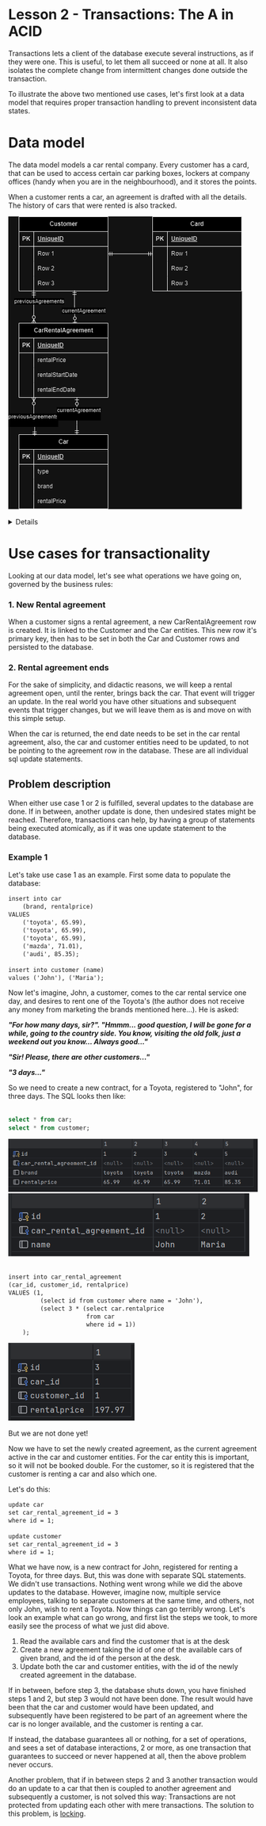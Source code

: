 # Lesson 2 - Transactions: The A in ACID

Transactions lets a client of the database execute several instructions, as if
they were one. This is useful, to let them all succeed or none at all. It also
isolates the complete change from intermittent changes done outside the
transaction.

To illustrate the above two mentioned use cases, let's first look at a data
model that requires proper transaction handling to prevent inconsistent data
states.

# Data model

The data model models a car rental company. Every customer has a card, that can
be used to access certain car parking boxes, lockers at company offices (handy
when you are in the neighbourhood), and it stores the points.

When a customer rents a car, an agreement is drafted with all the details. The
history of cars that were rented is also tracked.

![Data model](../images/software-engineer-tutorials.drawio.png)

<details>

```sql
create table car_rental_agreement (
  id integer PRIMARY KEY GENERATED BY DEFAULT AS IDENTITY
 ,car_id integer
 ,customer_id integer
 ,rentalPrice NUMERIC(9,2) -- Precision 9 means 7 left of decimal point and 2 right side.
);

create table car (
  id integer PRIMARY KEY GENERATED BY DEFAULT AS IDENTITY
 ,car_rental_agreement_id integer references car_rental_agreement
 ,brand TEXT
 ,rentalPrice NUMERIC(9,2) -- Precision 9 means 7 left of decimal point and 2 right side.
);

create table customer (
  id integer PRIMARY KEY GENERATED BY DEFAULT AS IDENTITY
 ,car_rental_agreement_id integer references car_rental_agreement
 ,name TEXT
);

ALTER TABLE car_rental_agreement
ADD CONSTRAINT fk_car_rental_agreement_car
FOREIGN KEY (car_id) REFERENCES car(id);

ALTER TABLE car_rental_agreement
ADD CONSTRAINT fk_car_rental_agreement_customer
FOREIGN KEY (customer_id) REFERENCES customer(id);

```

</details>

# Use cases for transactionality

Looking at our data model, let's see what operations we have going on, governed
by the business rules:

### 1. New Rental agreement

When a customer signs a rental agreement, a new CarRentalAgreement row is
created. It is linked to the Customer and the Car entities. This new row it's
primary key, then has to be set in both the Car and Customer rows and
persisted to the database.

### 2. Rental agreement ends

For the sake of simplicity, and didactic reasons, we will keep a rental agreement
open, until the renter, brings back the car. That event will trigger an update.
In the real world you have other situations and subsequent events that trigger
changes, but we will leave them as is and move on with this simple setup.

When the car is returned, the end date needs to be set in the car rental agreement,
also, the car and customer entities need to be updated, to not be pointing to the
agreement row in the database. These are all individual sql update statements.

## Problem description

When either use case 1 or 2 is fulfilled, several updates to the database
are done. If in between, another update is done, then undesired states might be
reached. Therefore, transactions can help, by having a group of statements being
executed atomically, as if it was one update statement to the database.

### Example 1

Let's take use case 1 as an example. First some data to populate the database:

```postgresql
insert into car
    (brand, rentalprice)
VALUES
    ('toyota', 65.99),
    ('toyota', 65.99),
    ('toyota', 65.99),
    ('mazda', 71.01),
    ('audi', 85.35);

insert into customer (name)
values ('John'), ('Maria');
```

Now let's imagine, John, a customer, comes to the car rental service one day,
and desires to rent one of the Toyota's (the author does not receive any money
from marketing the brands mentioned here...). He is asked:

__*"For how many days, sir?".
"Hmmm... good question, I will be gone for a while, going to the country
side. You know, visiting the old folk, just a weekend out you know... Always
good..."*__

__*"Sir! Please, there are other customers..."*__

__*"3 days..."*__

So we need to create a new contract, for a Toyota, registered to "John", for
three days. The SQL looks then like:

```sql

select * from car;
select * from customer;
```

![](../images/database-cars.png)
![](../images/database-customers.png)

```postgresql

insert into car_rental_agreement
(car_id, customer_id, rentalprice)
VALUES (1,
         (select id from customer where name = 'John'),
         (select 3 * (select car.rentalprice
                      from car
                      where id = 1))
    );

```

![](../images/database-car_rental_agreement.png)

But we are not done yet!

Now we have to set the newly created agreement, as the current agreement active
in the car and customer entities. For the car entity this is important, so it
will not be booked double. For the customer, so it is registered that the
customer is renting a car and also which one.

Let's do this:

```postgresql
update car
set car_rental_agreement_id = 3
where id = 1;

update customer
set car_rental_agreement_id = 3
where id = 1;
```

What we have now, is a new contract for John, registered for renting a Toyota,
for three days. But, this was done with separate SQL statements. We didn't use
transactions. Nothing went wrong while we did the above updates to the database.
However, imagine now, multiple service employees, talking to separate customers
at the same time, and others, not only John, wish to rent a Toyota. Now things
can go terribly wrong. Let's look an example what can go wrong, and first list
the steps we took, to more easily see the process of what we just did above.

1. Read the available cars and find the customer that is at the desk
2. Create a new agreement taking the id of one of the available cars of given
   brand, and the id of the person at the desk.
3. Update both the car and customer entities, with the id of the newly created
   agreement in the database.

If in between, before step 3, the database shuts down, you have finished steps
1 and 2, but step 3 would not have been done. The result would have been that
the car and customer would have been updated, and subsequently have been
registered to be part of an agreement where the car is no longer available, and
the customer is renting a car.

If instead, the database guarantees all or nothing, for a set of operations, and
sees a set of database interactions, 2 or more, as one transaction that
guarantees to succeed or never happened at all, then the above problem never
occurs.

Another problem, that if in between steps 2 and 3 another transaction would
do an update to a car that then is coupled to another agreement and subsequently
a customer, is not solved this way: Transactions are not protected from updating
each other with mere transactions.
The solution to this problem, is
[locking](https://en.wikipedia.org/wiki/ACID#isolation%20failure:~:text=in%20other%20tables.-,Isolation%20failure,-%5Bedit%5D).
